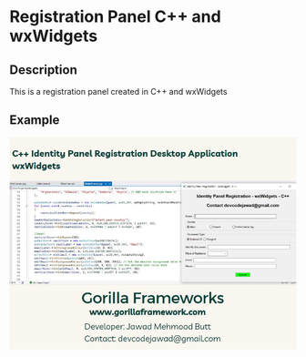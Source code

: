 # Registration Panel C++ and wxWidgets

## Description

This is a registration panel created in C++ and wxWidgets


## Example

![Widget](wxwidgets-registration.JPG)




